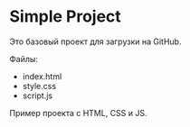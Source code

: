 # Simple Project

Это базовый проект для загрузки на GitHub.

Файлы:

- index.html
- style.css
- script.js

Пример проекта с HTML, CSS и JS.